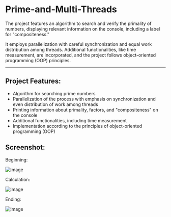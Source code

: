 # Prime-and-Multi-Threads

The project features an algorithm to search and verify the primality of numbers, displaying relevant information on the console, including a label for "compositeness." 

It employs parallelization with careful synchronization and equal work distribution among threads. Additional functionalities, like time measurement, are incorporated, and the project follows object-oriented programming (OOP) principles.

---

## Project Features:

- Algorithm for searching prime numbers
- Parallelization of the process with emphasis on synchronization and even distribution of work among threads
- Printing information about primality, factors, and "compositeness" on the console
- Additional functionalities, including time measurement
- Implementation according to the principles of object-oriented programming (OOP)

## Screenshot:

Beginning:

![image](https://github.com/AnteDev00/Multi-Thread-Prime-Search/assets/151842550/9cc22220-ad95-411f-a6ab-ec785b5ac58e)

Calculation:

![image](https://github.com/AnteDev00/Multi-Thread-Prime-Search/assets/151842550/13244db9-7ccb-4390-83d4-784a56df5734)

Ending:

![image](https://github.com/AnteDev00/Multi-Thread-Prime-Search/assets/151842550/bc12edd1-4850-4e4b-9913-a905e6ac2202)

